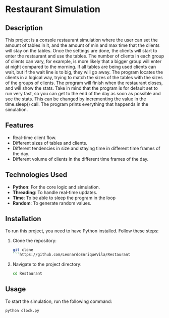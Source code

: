 # Restaurant Simulation

## Description

This project is a console restaurant simulation where the user can set the amount of tables in it, and the amount of min and max time that the clients will stay on the tables. 
Once the settings are done, the clients will start to enter the restaurant and use the tables. The number of clients in each group of clients can vary, for example, is more likely that a bigger group will enter at night compared to the morning. 
If all tables are being used clients can wait, but if the wait line is to big, they will go away. 
The program locates the clients in a logical way, trying to match the sizes of the tables with the sizes of the groups of clients. 
The program will finish when the restaurant closes, and will show the stats. 
Take in mind that the program is for default set to run very fast, so you can get to the end of the day as soon as possible and see the stats. This can be changed by incrementing the value in the time.sleep() call.
The program prints everything that happends in the simulation. 

## Features

- Real-time client flow.
- Different sizes of tables and clients. 
- Different tendencies in size and staying time in different time frames of the day.
- Different volume of clients in the different time frames of the day.

## Technologies Used

- **Python**: For the core logic and simulation.
- **Threading**: To handle real-time updates.
- **Time**: To be able to sleep the program in the loop
- **Random**: To generate random values.

## Installation

To run this project, you need to have Python installed. Follow these steps:

1. Clone the repository:
    ```bash
    git clone 
    ```https://github.com/LeonardoEnriqueVila/Restaurant
2. Navigate to the project directory:
    ```bash
    cd Restaurant
    ```

## Usage

To start the simulation, run the following command:
```bash
python clock.py